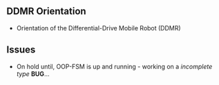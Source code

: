 ## DDMR Orientation
- Orientation of the Differential-Drive Mobile Robot (DDMR)

## Issues
- On hold until, OOP-FSM is up and running - working on a *incomplete type* **BUG**...
